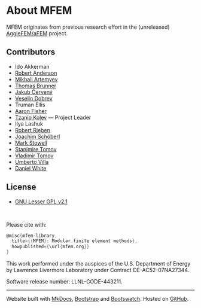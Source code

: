 # About MFEM

MFEM originates from previous research effort in the (unreleased) [AggieFEM/aFEM](http://www.math.tamu.edu/research/vigre/archive/2000c-Lazarov.html) project.

## Contributors

- Ido Akkerman
- [Robert Anderson](http://people.llnl.gov/anderson110)
- [Mikhail Artemyev](https://github.com/martemyev)
- [Thomas Brunner](http://people.llnl.gov/brunner6)
- [Jakub Červený](http://people.llnl.gov/cerveny1)
- [Veselin Dobrev](http://people.llnl.gov/dobrev1)
- Truman Ellis
- [Aaron Fisher](http://people.llnl.gov/fisher47)
- [Tzanio Kolev](http://people.llnl.gov/kolev1) &mdash; Project Leader
- Ilya Lashuk
- [Robert Rieben](http://people.llnl.gov/rieben1)
- [Joachim Schöberl](http://www.asc.tuwien.ac.at/~schoeberl/wiki/index.php/Joachim_Sch%C3%B6berl)
- [Mark Stowell](http://people.llnl.gov/stowell1)
- [Stanimire Tomov](http://icl.cs.utk.edu/~tomov)
- [Vladimir Tomov](http://people.llnl.gov/tomov2)
- [Umberto Villa](http://users.ices.utexas.edu/~uvilla/)
- [Daniel White](http://people.llnl.gov/white37)


## License

- [GNU Lesser GPL v2.1](http://www.gnu.org/licenses/lgpl-2.1.html)



<br>

Please cite with:
```c
@misc{mfem-library,
  title={{MFEM}: Modular finite element methods},
  howpublished={\url{mfem.org}}
}
```

This work performed under the auspices of the U.S. Department of Energy
by Lawrence Livermore Laboratory under Contract DE-AC52-07NA27344.

Software release number: LLNL-CODE-443211.

----

Website built with [MkDocs](http://www.mkdocs.org/), [Bootstrap](http://getbootstrap.com/)
and [Bootswatch](http://bootswatch.com/). Hosted on [GitHub](http://github.com/mfem/).
